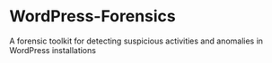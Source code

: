 # WordPress-Forensics
A forensic toolkit for detecting suspicious activities and anomalies in WordPress installations
